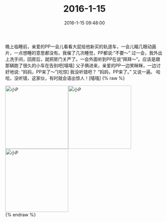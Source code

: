 ﻿---
title: "2016-1-15"
date: 2016-1-15 09:48:00
tags:
categories: 妈妈
---
晚上临睡前，亲爱的PP一会儿看看大屁给他新买的轨道车，一会儿瞄几眼动画片，一点想睡的意思都没有。我催了几次睡觉，PP都说:“不要～”
过一会，我外出上洗手间，回房后，就把房门关严了。一会外面听到PP在说“拜拜～”。应该是跟那辆跑了很久的小车在告别吧[嘻嘻]
父子俩进来，亲爱的PP一边笑眯眯，一边讨好地说:
“妈妈，PP来了～”[吃惊]
我没听错吧？
“妈妈，PP来了。” 又说一遍。
哈哈，没听错，这家伙，有时就会语出惊人！[嘻嘻]
{% raw %}
<div style="width:500 px">
<div style="float:left; width:100 px"><img src="/images/微信图片_20171012130145.jpg" width="200" alt="小P"></div>
<div style="float:left; width:100 px"><img src="/images/微信图片_20171012130153.jpg" width="200" alt="小P"></div>
<div style="float:left; width:100 px"><img src="/images/微信图片_20171012130201.jpg" width="200" alt="小P"></div>
<div style="clear:both"></div>
</div>
{% endraw %}